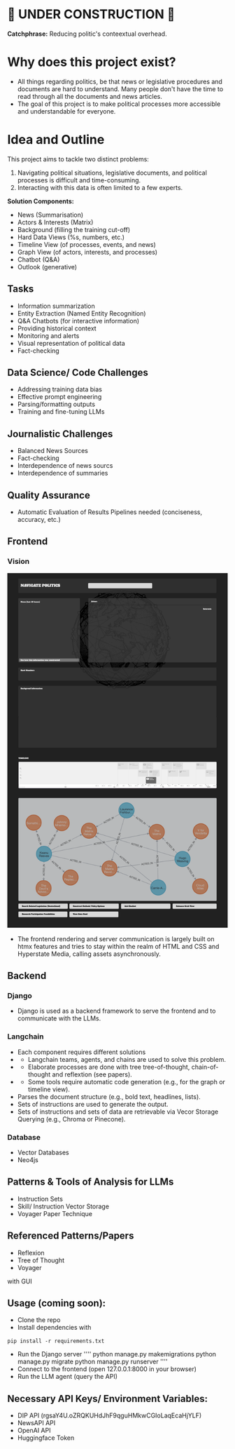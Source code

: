 # 🚧 UNDER CONSTRUCTION 🚧

**Catchphrase:** Reducing politic's conteextual overhead.

# Why does this project exist?
- All things regarding politics, be that news or legislative procedures and documents are hard to understand. Many people don't have the time to read through all the documents and news articles.
- The goal of this project is to make political processes more accessible and understandable for everyone.

# Idea and Outline
This project aims to tackle two distinct problems:

1. Navigating political situations, legislative documents, and political processes is difficult and time-consuming.
2. Interacting with this data is often limited to a few experts.

**Solution Components:**
- News (Summarisation)
- Actors & Interests (Matrix)
- Background (filling the training cut-off)
- Hard Data Views (%s, numbers, etc.)
- Timeline View (of processes, events, and news)
- Graph View (of actors, interests, and processes)
- Chatbot (Q&A)
- Outlook (generative)


## Tasks
- Information summarization
- Entity Extraction (Named Entity Recognition)
- Q&A Chatbots (for interactive information)
- Providing historical context 
- Monitoring and alerts
- Visual representation of political data
- Fact-checking

## Data Science/ Code Challenges
- Addressing training data bias
- Effective prompt engineering
- Parsing/formatting outputs
- Training and fine-tuning LLMs

## Journalistic Challenges
- Balanced News Sources
- Fact-checking
- Interdependence of news sourcs
- Interdependence of summaries

## Quality Assurance
- Automatic Evaluation of Results Pipelines needed (conciseness, accuracy, etc.)



## Frontend

### Vision
![Open Politics Vision](assets/images/open-politics-website-vision.png)

- The frontend rendering and server communication is largely built on htmx features and tries to stay within the realm of HTML and CSS and Hyperstate Media, calling assets asynchronously.


## Backend

### Django

- Django is used as a backend framework to serve the frontend and to communicate with the LLMs.


### Langchain
- Each component requires different solutions
- - Langchain teams, agents, and chains are used to solve this problem.
- - Elaborate processes are done with tree tree-of-thought, chain-of-thought and reflextion (see papers).
- - Some tools require automatic code generation (e.g., for the graph or timeline view).
- Parses the document structure (e.g., bold text, headlines, lists).
- Sets of instructions are used to generate the output.
- Sets of instructions and sets of data are retrievable via Vecor Storage Querying (e.g., Chroma or Pinecone).


### Database 
- Vector Databases
- Neo4js

## Patterns & Tools of Analysis for LLMs
- Instruction Sets
- Skill/ Instruction Vector Storage
- Voyager Paper Technique


## Referenced Patterns/Papers
- Reflexion
- Tree of Thought
- Voyager

 with GUI

## Usage (coming soon):
- Clone the repo
- Install dependencies with
```
pip install -r requirements.txt
```
- Run the Django server
''''
python manage.py makemigrations
python manage.py migrate
python manage.py runserver
''''
- Connect to the frontend (open 127.0.0.1:8000 in your browser)
- Run the LLM agent (query the API)


## Necessary API Keys/ Environment Variables:
- DIP API (rgsaY4U.oZRQKUHdJhF9qguHMkwCGIoLaqEcaHjYLF)
- NewsAPI API
- OpenAI API
- Huggingface Token